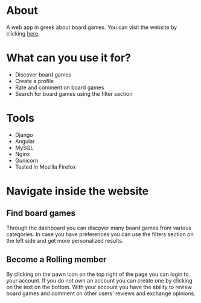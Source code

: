 # About
A web app in greek about board games. 
You can visit the website by clicking [here](https://snf-845181.vm.okeanos.grnet.gr/).

# What can you use it for?
* Discover board games
* Create a profile
* Rate and comment on board games
* Search for board games using the filter section

# Tools
* Django
* Angular
* MySQL
* Nginx
* Gunicorn
* Tested in Mozilla Firefox

# Navigate inside the website

## Find board games
Through the dashboard you can discover many board games from various categories. In case you have preferences you can use the filters section on the left side and get more personalized results.

## Become a Rolling member
By clicking on the pawn icon on the top right of the page you can login to your account. If you do not own an account you can create one by clicking on the text on the bottom. With your account you have the ability to review board games and comment on other users' reviews and exchange opinions.
